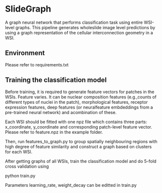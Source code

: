 # SlideGraph
A graph neural network that performs classification task using entire WSI-level graphs. This pipeline generates wholeslide image level predictions by using a graph representation of the cellular interconnection geometry in a WSI.

## Environment
Please refer to requirements.txt

## Training the classification model
Before training, it is required to generate feature vectors for patches in the WSIs. Feature varies. It can be nuclear composition features (e.g.,counts of different types of nuclei in the patch), morphological features, receptor expression features, deep features (or neuralfeature embdeddings from a pre-trained neural network) and acombination of these. 

Each WSI should be fitted with one npz file which contains three parts: x_coordinate, y_coordinate and corresponding patch-level feature vector. Please refer to feature.npz in the example folder.

Then, run features_to_graph.py to group spatially neighbouring regions with high degree of feature similarity and construct a graph based on clusters for each WSI.

After getting graphs of all WSIs, train the classification model and do 5-fold cross validation using

python train.py

Parameters learning_rate, weight_decay can be editted in train.py
